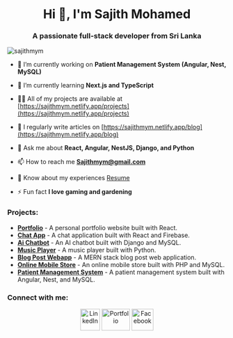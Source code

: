 <h1 align="center">Hi 👋, I'm Sajith Mohamed</h1>
<h3 align="center">A passionate full-stack developer from Sri Lanka</h3>

<p align="left"> <img src="https://komarev.com/ghpvc/?username=sajithmym&label=Profile%20views&color=0e75b6&style=flat" alt="sajithmym" /> </p>

- 🔭 I’m currently working on **Patient Management System (Angular, Nest, MySQL)**

- 🌱 I’m currently learning **Next.js and TypeScript**

- 👨‍💻 All of my projects are available at [https://sajithmym.netlify.app/projects](https://sajithmym.netlify.app/projects)

- 📝 I regularly write articles on [https://sajithmym.netlify.app/blog](https://sajithmym.netlify.app/blog)

- 💬 Ask me about **React, Angular, NestJS, Django, and Python**

- 📫 How to reach me **Sajithmym@gmail.com**

- 📄 Know about my experiences [Resume](https://sajithmym.netlify.app/Resume.pdf)

- ⚡ Fun fact **I love gaming and gardening**

### Projects:
- [**Portfolio**](https://sajithmym.netlify.app/Deploy) - A personal portfolio website built with React.
- [**Chat App**](https://sajithmym-chat.netlify.app/) - A chat application built with React and Firebase.
- [**Ai Chatbot**](https://sajithmym.netlify.app/Django_Project) - An AI chatbot built with Django and MySQL.
- [**Music Player**](https://sajithmym.netlify.app/Python_Project) - A music player built with Python.
- [**Blog Post Webapp**](https://github.com/sajithmym/PostApp_FullStack) - A MERN stack blog post web application.
- [**Online Mobile Store**](https://github.com/sajithmym/Php_Project_Online_Mobile_Store) - An online mobile store built with PHP and MySQL.
- [**Patient Management System**](https://github.com/sajithmym/Final-Year-Project) - A patient management system built with Angular, Nest, and MySQL.

### Connect with me:
<p align="center">
<a href="https://linkedin.com/in/mohamed-sajith-936877214" target="blank"><img src="https://github.com/user-attachments/assets/e67aad40-7d3c-4746-8e25-8c2cff8a0a7a" alt="LinkedIn" height="50" width="45" /></a>
<a href="https://sajithmym.netlify.app" target="blank"><img src="https://sajithmym.netlify.app/assets/logo-no-background-7d01997d.png" alt="Portfolio" height="50" width="65" /></a>
<a href="https://www.facebook.com/sajithmym" target="blank"><img src="https://github.com/user-attachments/assets/577ec790-9bae-4013-bc1a-752c8c9b5be7" alt="Facebook" height="50" width="50" /></a>
</p>
